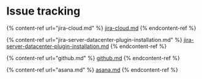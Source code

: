 # Issue tracking

{% content-ref url="jira-cloud.md" %}
[jira-cloud.md](jira-cloud.md)
{% endcontent-ref %}

{% content-ref url="jira-server-datacenter-plugin-installation.md" %}
[jira-server-datacenter-plugin-installation.md](jira-server-datacenter-plugin-installation.md)
{% endcontent-ref %}

{% content-ref url="github.md" %}
[github.md](github.md)
{% endcontent-ref %}

{% content-ref url="asana.md" %}
[asana.md](asana.md)
{% endcontent-ref %}
